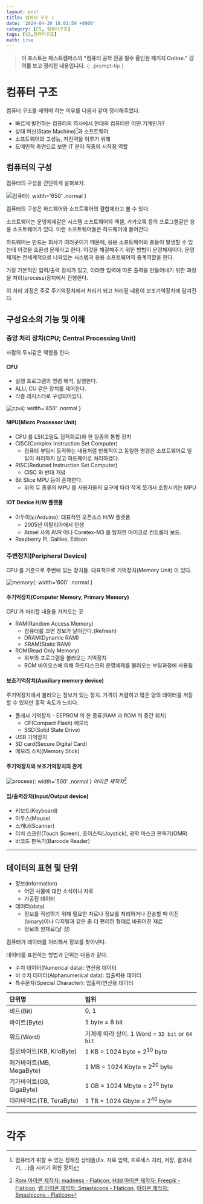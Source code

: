 ```yaml
---
layout: post
title: 컴퓨터 구조 1
date: '2024-04-30 18:01:59 +0900'
category: [CS, 컴퓨터구조]
tags: [CS,컴퓨터구조]
math: true
---
```


> **이 포스트는 패스트캠퍼스의 "컴퓨터 공학 전공 필수 올인원 패키지 Online." 강의를 보고 정리한 내용입니다.**
{: .prompt-tip }

# 컴퓨터 구조
컴퓨터 구조를 배워야 하는 이유를 다음과 같이 정리해주었다.

- 빠르게 발전하는 컴퓨터의 역사에서 현대의 컴퓨터란 어떤 기계인가?
- 상태 머신(State Machine)[^fn1]과 소프트웨어
- 소프트웨어의 고성능, 저전력을 이루기 위해
- 도메인적 측면으로 보면 IT 분야 직종의 시작점 역할

## 컴퓨터의 구성
컴퓨터의 구성을 간단하게 살펴보자.

![컴퓨터](/assets/img/captures/1_cs.png){: width='650' .normal }

컴퓨터의 구성은 하드웨어와 소프트웨어의 결합체라고 볼 수 있다.

소프트웨어는 운영체제같은 시스템 소프트웨어와 엑셀, 카카오톡 등의 프로그램같은 응용 소프트웨어가 있다. 
이런 소프트웨어들은 하드웨어에 들어간다.

하드웨어는 만드는 회사가 여러곳이기 때문에, 응용 소프트웨어와 충돌이 발생할 수 있는데 이것을 호환성 문제라고 한다. 이것을 해결해주기 위한 방법이 운영체제이다. 운영체제는 전세계적으로 나와있는 시스템과 응용 소프트웨어의 중계역할을 한다.

가장 기본적인 입력/출력 장치가 있고, 이러한 입력에 따른 출력을 만들어내기 위한 과정을 처리(process)장치에서 진행한다.

이 처리 과정은 주로 주기억장치에서 처리가 되고 처리된 내용이 보조기억장치에 담겨진다.

## 구성요소의 기능 및 이해
### 중앙 처리 장치(CPU; Central Processing Unit)
사람의 두뇌같은 역할을 한다.

#### CPU
- 실행 프로그램의 명령 해석, 실행한다.
- ALU, CU 같은 장치를 제어한다.
- 각종 레지스터로 구성되어있다.

![cpu](/assets/img/captures/2_cpu.png){: width='450' .normal }

#### MPU(Micro Processor Unit)
- CPU 를 LSI(고밀도 집적회로)화 한 일종의 통합 장치
- CISC(Complex Instruction Set Computer)
    - 컴퓨터 부팅시 동작하는 내용처럼 반복적이고 동일한 명령은 소프트웨어로 일일이 처리하지 않고 하드웨어로 처리하겠다.
- RISC(Reduced Instruction Set Computer)
    - CISC 와 반대 개념
- Bit Slice MPU 등이 존재한다.
    - 위의 두 종류의 MPU 를 사용자들의 요구에 따라 작게 쪼개서 조합시키는 MPU

#### IOT Device H/W 플랫폼
- 아두이노(Arduino): 대표적인 오픈소스 H/W 플랫폼
    - 2005년 이탈리아에서 탄생
    - Atmel 사의 AVR 이나 Coretex-M3 를 탑재한 마이크로 컨트롤러 보드.
- Raspberry Pi, Galileo, Edison

### 주변장치(Peripheral Device)
CPU 를 기준으로 주변에 있는 장치들. 대표적으로 기억장치(Memory Unit) 이 있다.

![memory](/assets/img/captures/3_memory.png){: width='600' .normal }


#### 주기억장치(Computer Memory, Primary Memory)
CPU 가 처리할 내용을 가져오는 곳

- RAM(Random Access Memory)
    - 컴퓨터를 끄면 정보가 날아간다.(Refresh)
    - DRAM(Dynamic RAM)
    - SRAM(Static RAM)
- ROM(Read Only Memory)
    - 외부의 프로그램을 불러오는 기억장치
    - ROM 바이오스에 의해 하드디스크의 운영체제를 불러오는 부팅과정에 사용됨

#### 보조기억장치(Auxiliary memory device)
주기억장치에서 불러오는 정보가 있는 장치. 가격이 저렴하고 많은 양의 데이터를 저장할 수 있지만 동작 속도가 느리다.

- 플래시 기억장치 - EEPROM 의 한 종류(RAM 과 ROM 의 중간 위치)
    - CF(Compact Flash) 메모리
    - SSD(Solid State Drive)
- USB 기억장치
- SD card(Secure Digital Card)
- 메모리 스틱(Memory Stick)

#### 주기억장치와 보조기억장치의 관계
![process](/assets/img/captures/4_process.png){: width='500' .normal }
<em style="text-align: left;">아이콘 제작자[^fn2]</em>

#### 입/출력장치(Input/Output device)
- 키보드(Keyboard)
- 마우스(Mouse)
- 스캐너(Scanner)
- 터치 스크린(Touch Screen), 조이스틱(Joystick), 광학 마스크 판독기(OMR)
- 바코드 판독기(Barcode Reader)

---

## 데이터의 표현 및 단위
- 정보(information)
    - 어떤 사물에 대한 소식이나 자료
    - 가공된 데이터
- 데이터(data)
    - 정보를 작성하기 위해 필요한 자료나 정보를 처리하거나 전송할 때 이진(binary)이나 디지털과 같은 좀 더 편리한 형태로 바뀌어진 재료
    - 정보의 원재료(날 것)

컴퓨터가 데이터를 처리해서 정보를 찾아낸다.

데이터를 표현하는 방법과 단위는 다음과 같다.

- 수치 데이터(Numerical data): 연산용 데이터
- 비 수치 데이터(Alphanumerical data): 입출력용 데이터
- 특수문자(Special Character): 입출력/연산용 데이터

|단위명|범위|
|:--|:--|
|비트(Bit)|0, 1|
|바이트(Byte)|1 byte = 8 bit|
|워드(Word)|기계에 따라 상이. 1 Word = `32 bit` or `64 bit`|
|킬로바이트(KB, KiloByte)|1 KB = 1024 byte = $2^{10}$ byte|
|메가바이트(MB, MegaByte)|1 MB = 1024 Kbyte = $2^{20}$ byte|
|기가바이트(GB, GigaByte)|1 GB = 1024 Mbyte = $2^{30}$ byte|
|테라바이트(TB, TeraByte)|1 TB = 1024 Gbyte = $2^{40}$ byte|

---

# 각주
[^fn1]: 컴퓨터가 취할 수 있는 정해진 상태들(Ex. 자료 입력, 프로세스 처리, 저장, 결과내기, ...)을 시키기 위한 장치
[^fn2]: <a href="https://www.flaticon.com/kr/free-icons/rom" title="rom 아이콘">Rom 아이콘 제작자: madness - Flaticon</a>, <a href="https://www.flaticon.com/kr/free-icons/hdd" title="hdd 아이콘">Hdd 아이콘 제작자: Freepik - Flaticon</a>, <a href="https://www.flaticon.com/kr/free-icons/" title="램 아이콘">램 아이콘 제작자: Smashicons - Flaticon</a>, <a href="https://www.flaticon.com/kr/free-icons/" title=" 아이콘"> 아이콘 제작자: Smashicons - Flaticon</a>
